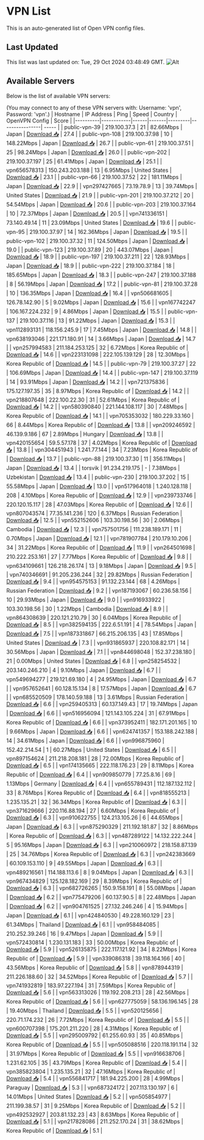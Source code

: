 # VPN List

This is an auto-generated list of Open VPN config files.

## Last Updated

This list was last updated on: Tue, 29 Oct 2024 03:48:49 GMT.
![Alt](https://repobeats.axiom.co/api/embed/186b98318ef1479477931607c1ad7d823f12451f.svg "Repobeats analytics image")

## Available Servers

Below is the list of available VPN servers:

(You may connect to any of these VPN servers with: Username: 'vpn', Password: 'vpn'.)
| Hostname | IP Address | Ping | Speed | Country | OpenVPN Config | Score |
|----------|------------|------|-------|---------|----------------| ----- |
| public-vpn-39 | 219.100.37.3 | 21 | 82.66Mbps | Japan | [Download 📥](./configs/server_0_JP.ovpn) | 27.4 |
| public-vpn-108 | 219.100.37.98 | 10 | 148.22Mbps | Japan | [Download 📥](./configs/server_1_JP.ovpn) | 26.7 |
| public-vpn-61 | 219.100.37.51 | 25 | 98.24Mbps | Japan | [Download 📥](./configs/server_2_JP.ovpn) | 26.0 |
| public-vpn-202 | 219.100.37.197 | 25 | 61.41Mbps | Japan | [Download 📥](./configs/server_3_JP.ovpn) | 25.1 |
| vpn656578313 | 150.243.203.188 | 13 | 6.95Mbps | United States | [Download 📥](./configs/server_4_US.ovpn) | 23.1 |
| public-vpn-66 | 219.100.37.52 | 22 | 181.11Mbps | Japan | [Download 📥](./configs/server_5_JP.ovpn) | 22.9 |
| vpn297427665 | 73.19.78.9 | 13 | 39.74Mbps | United States | [Download 📥](./configs/server_6_US.ovpn) | 21.9 |
| public-vpn-201 | 219.100.37.212 | 20 | 54.54Mbps | Japan | [Download 📥](./configs/server_7_JP.ovpn) | 20.6 |
| public-vpn-203 | 219.100.37.164 | 10 | 72.37Mbps | Japan | [Download 📥](./configs/server_8_JP.ovpn) | 20.5 |
| vpn741336151 | 73.140.49.14 | 11 | 23.09Mbps | United States | [Download 📥](./configs/server_9_US.ovpn) | 19.6 |
| public-vpn-95 | 219.100.37.97 | 14 | 162.36Mbps | Japan | [Download 📥](./configs/server_10_JP.ovpn) | 19.5 |
| public-vpn-102 | 219.100.37.32 | 11 | 124.50Mbps | Japan | [Download 📥](./configs/server_11_JP.ovpn) | 19.0 |
| public-vpn-123 | 219.100.37.89 | 20 | 443.07Mbps | Japan | [Download 📥](./configs/server_12_JP.ovpn) | 18.9 |
| public-vpn-197 | 219.100.37.211 | 22 | 128.93Mbps | Japan | [Download 📥](./configs/server_13_JP.ovpn) | 18.9 |
| public-vpn-222 | 219.100.37.184 | 18 | 185.65Mbps | Japan | [Download 📥](./configs/server_14_JP.ovpn) | 18.3 |
| public-vpn-247 | 219.100.37.188 | 8 | 56.19Mbps | Japan | [Download 📥](./configs/server_15_JP.ovpn) | 17.2 |
| public-vpn-81 | 219.100.37.28 | 10 | 136.35Mbps | Japan | [Download 📥](./configs/server_16_JP.ovpn) | 16.4 |
| vpn506681605 | 126.78.142.90 | 5 | 9.02Mbps | Japan | [Download 📥](./configs/server_17_JP.ovpn) | 15.6 |
| vpn167742247 | 106.167.224.232 | 9 | 4.86Mbps | Japan | [Download 📥](./configs/server_18_JP.ovpn) | 15.5 |
| public-vpn-137 | 219.100.37.116 | 13 | 91.22Mbps | Japan | [Download 📥](./configs/server_19_JP.ovpn) | 15.3 |
| vpn112893131 | 118.156.245.9 | 17 | 7.45Mbps | Japan | [Download 📥](./configs/server_20_JP.ovpn) | 14.8 |
| vpn638193046 | 221.171.180.91 | 14 | 3.66Mbps | Japan | [Download 📥](./configs/server_21_JP.ovpn) | 14.7 |
| vpn257994583 | 211.184.253.125 | 32 | 6.72Mbps | Korea Republic of | [Download 📥](./configs/server_22_KR.ovpn) | 14.6 |
| vpn223131098 | 222.105.139.129 | 28 | 12.30Mbps | Korea Republic of | [Download 📥](./configs/server_23_KR.ovpn) | 14.5 |
| public-vpn-79 | 219.100.37.27 | 22 | 106.69Mbps | Japan | [Download 📥](./configs/server_24_JP.ovpn) | 14.4 |
| public-vpn-147 | 219.100.37.119 | 14 | 93.91Mbps | Japan | [Download 📥](./configs/server_25_JP.ovpn) | 14.2 |
| vpn721375836 | 175.127.197.35 | 35 | 8.97Mbps | Korea Republic of | [Download 📥](./configs/server_26_KR.ovpn) | 14.2 |
| vpn218807648 | 222.100.22.30 | 31 | 52.61Mbps | Korea Republic of | [Download 📥](./configs/server_27_KR.ovpn) | 14.2 |
| vpn580390840 | 221.144.108.117 | 30 | 7.48Mbps | Korea Republic of | [Download 📥](./configs/server_28_KR.ovpn) | 14.1 |
| vpn705353032 | 180.229.33.160 | 66 | 8.44Mbps | Korea Republic of | [Download 📥](./configs/server_29_KR.ovpn) | 13.8 |
| vpn209246592 | 46.139.9.186 | 67 | 2.89Mbps | Hungary | [Download 📥](./configs/server_30_HU.ovpn) | 13.8 |
| vpn420155654 | 59.5.57.178 | 37 | 4.02Mbps | Korea Republic of | [Download 📥](./configs/server_31_KR.ovpn) | 13.8 |
| vpn304451943 | 1.241.77.144 | 34 | 7.23Mbps | Korea Republic of | [Download 📥](./configs/server_32_KR.ovpn) | 13.7 |
| public-vpn-88 | 219.100.37.30 | 11 | 356.11Mbps | Japan | [Download 📥](./configs/server_33_JP.ovpn) | 13.4 |
| torsvik | 91.234.219.175 | - | 7.38Mbps | Uzbekistan | [Download 📥](./configs/server_34_UZ.ovpn) | 13.4 |
| public-vpn-230 | 219.100.37.202 | 15 | 55.58Mbps | Japan | [Download 📥](./configs/server_35_JP.ovpn) | 13.0 |
| vpn517964018 | 1.240.128.118 | 208 | 4.10Mbps | Korea Republic of | [Download 📥](./configs/server_36_KR.ovpn) | 12.9 |
| vpn239733746 | 220.120.15.117 | 28 | 47.03Mbps | Korea Republic of | [Download 📥](./configs/server_37_KR.ovpn) | 12.6 |
| vpn807043574 | 77.35.141.236 | 120 | 6.37Mbps | Russian Federation | [Download 📥](./configs/server_38_RU.ovpn) | 12.5 |
| vpn552152606 | 103.30.198.56 | 30 | 2.06Mbps | Cambodia | [Download 📥](./configs/server_39_KH.ovpn) | 12.3 |
| vpn757501756 | 111.238.189.171 | 11 | 0.70Mbps | Japan | [Download 📥](./configs/server_40_JP.ovpn) | 12.1 |
| vpn781907784 | 210.179.10.206 | 34 | 31.22Mbps | Korea Republic of | [Download 📥](./configs/server_41_KR.ovpn) | 11.9 |
| vpn264501698 | 210.222.253.161 | 27 | 7.77Mbps | Korea Republic of | [Download 📥](./configs/server_42_KR.ovpn) | 9.8 |
| vpn634109661 | 126.218.26.174 | 13 | 9.18Mbps | Japan | [Download 📥](./configs/server_43_JP.ovpn) | 9.5 |
| vpn740346691 | 91.205.236.244 | 32 | 29.82Mbps | Russian Federation | [Download 📥](./configs/server_44_RU.ovpn) | 9.4 |
| vpn954575153 | 91.132.23.144 | 68 | 4.26Mbps | Russian Federation | [Download 📥](./configs/server_45_RU.ovpn) | 9.2 |
| vpn187193067 | 60.236.58.156 | 10 | 29.93Mbps | Japan | [Download 📥](./configs/server_46_JP.ovpn) | 9.0 |
| vpn916933922 | 103.30.198.56 | 30 | 1.22Mbps | Cambodia | [Download 📥](./configs/server_47_KH.ovpn) | 8.9 |
| vpn864308639 | 220.121.210.79 | 30 | 6.04Mbps | Korea Republic of | [Download 📥](./configs/server_48_KR.ovpn) | 8.5 |
| vpn382594135 | 222.6.51.191 | 4 | 78.54Mbps | Japan | [Download 📥](./configs/server_49_JP.ovpn) | 7.5 |
| vpn187331867 | 66.215.206.135 | 43 | 17.85Mbps | United States | [Download 📥](./configs/server_50_US.ovpn) | 7.3 |
| vpn931865937 | 220.108.82.171 | 14 | 30.56Mbps | Japan | [Download 📥](./configs/server_51_JP.ovpn) | 7.1 |
| vpn844698048 | 152.37.238.180 | 21 | 0.00Mbps | United States | [Download 📥](./configs/server_52_US.ovpn) | 6.8 |
| vpn258254532 | 203.140.246.210 | 4 | 9.10Mbps | Japan | [Download 📥](./configs/server_53_JP.ovpn) | 6.7 |
| vpn549694277 | 219.121.69.180 | 4 | 24.95Mbps | Japan | [Download 📥](./configs/server_54_JP.ovpn) | 6.7 |
| vpn957652641 | 60.128.15.134 | 8 | 17.57Mbps | Japan | [Download 📥](./configs/server_55_JP.ovpn) | 6.7 |
| vpn685520509 | 178.140.59.188 | 13 | 3.61Mbps | Russian Federation | [Download 📥](./configs/server_56_RU.ovpn) | 6.6 |
| vpn259405313 | 60.137.149.43 | 17 | 19.74Mbps | Japan | [Download 📥](./configs/server_57_JP.ovpn) | 6.6 |
| vpn516956094 | 121.143.105.224 | 31 | 67.91Mbps | Korea Republic of | [Download 📥](./configs/server_58_KR.ovpn) | 6.6 |
| vpn373952411 | 182.171.201.165 | 10 | 9.66Mbps | Japan | [Download 📥](./configs/server_59_JP.ovpn) | 6.6 |
| vpn624741357 | 153.188.242.188 | 14 | 34.61Mbps | Japan | [Download 📥](./configs/server_60_JP.ovpn) | 6.6 |
| vpn996875960 | 152.42.214.54 | 1 | 60.27Mbps | United States | [Download 📥](./configs/server_61_US.ovpn) | 6.5 |
| vpn897154624 | 211.218.208.181 | 28 | 72.00Mbps | Korea Republic of | [Download 📥](./configs/server_62_KR.ovpn) | 6.5 |
| vpn174135665 | 222.118.176.23 | 29 | 8.11Mbps | Korea Republic of | [Download 📥](./configs/server_63_KR.ovpn) | 6.4 |
| vpn909850779 | 77.25.8.16 | 69 | 1.13Mbps | Germany | [Download 📥](./configs/server_64_DE.ovpn) | 6.4 |
| vpn655789431 | 112.187.132.112 | 33 | 8.76Mbps | Korea Republic of | [Download 📥](./configs/server_65_KR.ovpn) | 6.4 |
| vpn818555213 | 1.235.135.21 | 32 | 36.34Mbps | Korea Republic of | [Download 📥](./configs/server_66_KR.ovpn) | 6.3 |
| vpn371629666 | 220.116.88.194 | 27 | 6.60Mbps | Korea Republic of | [Download 📥](./configs/server_67_KR.ovpn) | 6.3 |
| vpn910622755 | 124.213.105.26 | 6 | 44.65Mbps | Japan | [Download 📥](./configs/server_68_JP.ovpn) | 6.3 |
| vpn875290329 | 211.192.181.87 | 32 | 8.86Mbps | Korea Republic of | [Download 📥](./configs/server_69_KR.ovpn) | 6.3 |
| vpn487289122 | 14.132.222.244 | 5 | 95.16Mbps | Japan | [Download 📥](./configs/server_70_JP.ovpn) | 6.3 |
| vpn210060972 | 218.158.87.139 | 25 | 34.76Mbps | Korea Republic of | [Download 📥](./configs/server_71_KR.ovpn) | 6.3 |
| vpn242383669 | 60.109.153.110 | 9 | 49.55Mbps | Japan | [Download 📥](./configs/server_72_JP.ovpn) | 6.3 |
| vpn489216561 | 114.188.113.6 | 8 | 9.04Mbps | Japan | [Download 📥](./configs/server_73_JP.ovpn) | 6.3 |
| vpn967434829 | 125.128.182.169 | 29 | 8.39Mbps | Korea Republic of | [Download 📥](./configs/server_74_KR.ovpn) | 6.3 |
| vpn682726265 | 150.9.158.191 | 8 | 55.08Mbps | Japan | [Download 📥](./configs/server_75_JP.ovpn) | 6.2 |
| vpn775479206 | 60.137.90.5 | 8 | 22.48Mbps | Japan | [Download 📥](./configs/server_76_JP.ovpn) | 6.2 |
| vpn904761525 | 27.132.246.246 | 4 | 15.94Mbps | Japan | [Download 📥](./configs/server_77_JP.ovpn) | 6.1 |
| vpn424840530 | 49.228.160.129 | 23 | 61.34Mbps | Thailand | [Download 📥](./configs/server_78_TH.ovpn) | 6.1 |
| vpn958484085 | 210.252.39.246 | 16 | 9.47Mbps | Japan | [Download 📥](./configs/server_79_JP.ovpn) | 5.9 |
| vpn572430814 | 1.230.131.183 | 33 | 50.00Mbps | Korea Republic of | [Download 📥](./configs/server_80_KR.ovpn) | 5.9 |
| vpn526135875 | 222.117.121.92 | 34 | 8.22Mbps | Korea Republic of | [Download 📥](./configs/server_81_KR.ovpn) | 5.9 |
| vpn339086318 | 39.118.164.166 | 40 | 43.56Mbps | Korea Republic of | [Download 📥](./configs/server_82_KR.ovpn) | 5.8 |
| vpn878944319 | 211.226.188.60 | 32 | 34.52Mbps | Korea Republic of | [Download 📥](./configs/server_83_KR.ovpn) | 5.7 |
| vpn741932819 | 183.97.227.194 | 31 | 7.59Mbps | Korea Republic of | [Download 📥](./configs/server_84_KR.ovpn) | 5.6 |
| vpn563313026 | 119.192.208.213 | 28 | 42.56Mbps | Korea Republic of | [Download 📥](./configs/server_85_KR.ovpn) | 5.6 |
| vpn627775059 | 58.136.196.145 | 28 | 19.40Mbps | Thailand | [Download 📥](./configs/server_86_TH.ovpn) | 5.5 |
| vpn520125656 | 220.71.174.232 | 26 | 7.72Mbps | Korea Republic of | [Download 📥](./configs/server_87_KR.ovpn) | 5.5 |
| vpn600707398 | 175.201.211.220 | 28 | 4.31Mbps | Korea Republic of | [Download 📥](./configs/server_88_KR.ovpn) | 5.5 |
| vpn295009792 | 61.255.60.93 | 35 | 40.85Mbps | Korea Republic of | [Download 📥](./configs/server_89_KR.ovpn) | 5.5 |
| vpn505088516 | 220.118.191.114 | 32 | 31.97Mbps | Korea Republic of | [Download 📥](./configs/server_90_KR.ovpn) | 5.5 |
| vpn916638706 | 1.231.62.105 | 35 | 43.79Mbps | Korea Republic of | [Download 📥](./configs/server_91_KR.ovpn) | 5.4 |
| vpn385823804 | 1.235.135.21 | 32 | 47.16Mbps | Korea Republic of | [Download 📥](./configs/server_92_KR.ovpn) | 5.4 |
| vpn556841717 | 181.94.225.200 | 28 | 4.99Mbps | Paraguay | [Download 📥](./configs/server_93_PY.ovpn) | 5.3 |
| vpn687324172 | 207.113.130.197 | 6 | 14.01Mbps | United States | [Download 📥](./configs/server_94_US.ovpn) | 5.2 |
| vpn505854977 | 211.199.38.57 | 31 | 9.25Mbps | Korea Republic of | [Download 📥](./configs/server_95_KR.ovpn) | 5.2 |
| vpn492532927 | 203.81.132.23 | 43 | 8.63Mbps | Korea Republic of | [Download 📥](./configs/server_96_KR.ovpn) | 5.1 |
| vpn217828086 | 211.252.170.24 | 31 | 38.62Mbps | Korea Republic of | [Download 📥](./configs/server_97_KR.ovpn) | 5.1 |
